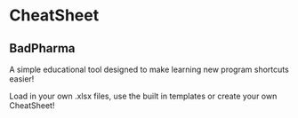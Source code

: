 <h1>CheatSheet </h1>
<h2>BadPharma </h2>

<div>
<p> A simple educational tool designed to make learning new program shortcuts easier!</p>

</div>


<div>
<p> Load in your own .xlsx files, use the built in templates or create your own CheatSheet! </p>

</div>